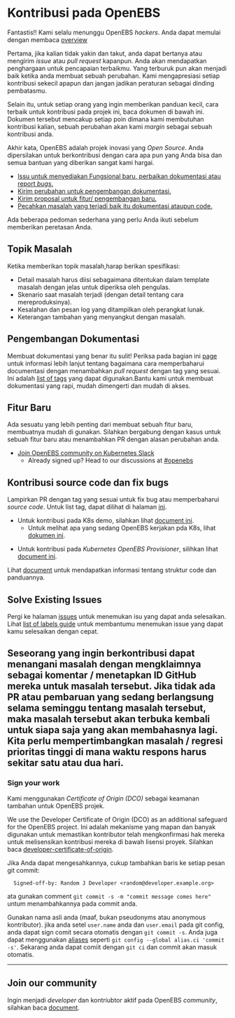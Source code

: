 # Kontribusi pada OpenEBS

Fantastis!! Kami selalu menunggu OpenEBS _hackers_. Anda dapat memulai dengan membaca [overview](./contribute/design/README.md)

Pertama, jika kalian tidak yakin dan takut, anda dapat bertanya atau mengirim _issue_ atau _pull request_ kapanpun. Anda akan mendapatkan penghargaan untuk pencapaian terbaikmu. Yang terburuk pun akan menjadi baik ketika anda membuat sebuah perubahan. Kami mengapresiasi setiap kontribusi sekecil apapun dan jangan jadikan peraturan sebagai dinding pembatasmu.

Selain itu, untuk setiap orang yang ingin memberikan panduan kecil, cara terbaik untuk kontribusi pada projek ini, baca dokumen di bawah ini. Dokumen tersebut mencakup setiap poin dimana kami membutuhan kontribusi kalian, sebuah perubahan akan kami _margin_ sebagai sebuah kontribusi anda.

Akhir kata, OpenEBS adalah projek inovasi yang _Open Source_. Anda dipersilakan untuk berkontribusi dengan cara apa pun yang Anda bisa dan semua bantuan yang diberikan sangat kami hargai.

- [Issu untuk menyediakan Fungsional baru, perbaikan dokumentasi atau report _bugs_.](#topik-masalah)
- [Kirim perubahan untuk pengembangan dokumentasi.](#pengembangan-dokumentasi)
- [Kirim proposal untuk fitur/ pengembangan baru.](#fitur-baru)
- [Pecahkan masalah yang terjadi baik itu dokumentasi ataupun code.](#kontribusi-source-code-dan-fix-bugs)

Ada beberapa pedoman sederhana yang perlu Anda ikuti sebelum memberikan peretasan Anda.

## Topik Masalah

Ketika memberikan topik masalah,harap berikan spesifikasi:

- Detail masalah harus diisi sebagaimana ditentukan dalam template masalah dengan jelas untuk diperiksa oleh pengulas.
- Skenario saat masalah terjadi (dengan detail tentang cara mereproduksinya).
- Kesalahan dan pesan log yang ditampilkan oleh perangkat lunak.
- Keterangan tambahan yang menyangkut dengan masalah.

## Pengembangan Dokumentasi

Membuat dokumentasi yang benar itu sulit! Periksa pada bagian ini [page](./contribute/CONTRIBUTING-TO-DEVELOPER-DOC.md) untuk informasi lebih lanjut tentang bagaimana cara memperbaharui documentasi dengan menambahkan _pull request_ dengan tag yang sesuai. Ini adalah [list of tags](./contribute/labels-of-issues.md) yang dapat digunakan.Bantu kami untuk membuat dokumentasi yang rapi, mudah dimengerti dan mudah di akses.

## Fitur Baru

Ada sesuatu yang lebih penting dari membuat sebuah fitur baru, membuatnya mudah di gunakan. Silahkan bergabung dengan kasus untuk sebuah fitur baru atau menambahkan PR dengan alasan perubahan anda.

- [Join OpenEBS community on Kubernetes Slack](https://kubernetes.slack.com)
  - Already signed up? Head to our discussions at [#openebs](https://kubernetes.slack.com/messages/openebs/)

## Kontribusi source code dan fix bugs

Lampirkan PR dengan tag yang sesuai untuk fix bug atau memperbaharui _source code_. Untuk list tag, dapat dilihat di halaman [ini](./contribute/labels-of-issues.md).

- Untuk kontribusi pada K8s demo, silahkan lihat [document ini](./contribute/CONTRIBUTING-TO-K8S-DEMO.md).
  - Untuk melihat apa yang sedang OpenEBS kerjakan pda K8s, lihat [dokumen ini](./k8s/README.md).

* Untuk kontribusi pada _Kubernetes OpenEBS Provisioner_, silihkan lihat [document ini](./contribute/CONTRIBUTING-TO-KUBERNETES-OPENEBS-PROVISIONER.md).

Lihat [document](./contribute/design/code-structuring.md) untuk mendapatkan informasi tentang struktur code dan panduannya.

## Solve Existing Issues

Pergi ke halaman [issues](https://github.com/openebs/openebs/issues) untuk menemukan isu yang dapat anda selesaikan. Lihat [list of labels guide](./contribute/labels-of-issues.md) untuk membantumu menemukan issue yang dapat kamu selesaikan dengan cepat.

## Seseorang yang ingin berkontribusi dapat menangani masalah dengan mengklaimnya sebagai komentar / menetapkan ID GitHub mereka untuk masalah tersebut. Jika tidak ada PR atau pembaruan yang sedang berlangsung selama seminggu tentang masalah tersebut, maka masalah tersebut akan terbuka kembali untuk siapa saja yang akan membahasnya lagi. Kita perlu mempertimbangkan masalah / regresi prioritas tinggi di mana waktu respons harus sekitar satu atau dua hari.

### Sign your work

Kami menggunakan _Certificate of Origin (DCO)_ sebagai keamanan tambahan untuk OpenEBS projek.

We use the Developer Certificate of Origin (DCO) as an additional safeguard for the OpenEBS project. Ini adalah mekanisme yang mapan dan banyak digunakan untuk memastikan kontributor telah mengkonfirmasi hak mereka untuk melisensikan kontribusi mereka di bawah lisensi proyek. Silahkan baca [developer-certificate-of-origin](./contribute/developer-certificate-of-origin).

Jika Anda dapat mengesahkannya, cukup tambahkan baris ke setiap pesan git commit:

```
  Signed-off-by: Random J Developer <random@developer.example.org>
```

ata gunakan comment `git commit -s -m "commit message comes here"` untum menambahkannya pada commit anda.

Gunakan nama asli anda (maaf, bukan pseudonyms atau anonymous kontributor). jika anda setel `user.name` anda dan `user.email` pada git config, anda dapat sign comit secara otomatis dengan `git commit -s`. Anda juga dapat menggunakan [aliases](https://git-scm.com/book/en/v2/Git-Basics-Git-Aliases) seperti `git config --global alias.ci 'commit -s'`. Sekarang anda dapat comiit dengan `git ci` dan commit akan masuk otomatis.

---

## Join our community

Ingin menjadi _developer_ dan kontriubtor aktif pada OpenEBS _community_, silahkan baca [document](./community/README.md).
